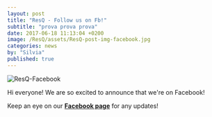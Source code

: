 ```yaml
---
layout: post
title: "ResQ - Follow us on Fb!"
subtitle: "prova prova prova"
date: 2017-06-18 11:13:04 +0200
image: /ResQ/assets/ResQ-post-img-facebook.jpg
categories: news
by: "Silvia"
published: true
---
```


<img src="https://opencarecc.github.io/ResQ/assets/ResQ-post-img-facebook.jpg" alt="ResQ-Facebook">

Hi everyone! We are so excited to announce that we're on Facebook!

Keep an eye on our <b>[Facebook page](https://www.facebook.com/ResQ-121899991732625/)</b> for any updates!

